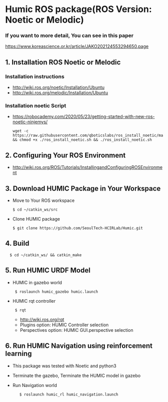 # Humic ROS package(ROS Version: Noetic or Melodic)
### If you want to more detail, You can see in this paper
https://www.koreascience.or.kr/article/JAKO202124553294650.page
## 1. Installation ROS Noetic or Melodic

### Installation instructions

* http://wiki.ros.org/noetic/Installation/Ubuntu
* http://wiki.ros.org/melodic/Installation/Ubuntu

### Installation noetic Script
     
* https://robocademy.com/2020/05/23/getting-started-with-new-ros-noetic-ninjemys/
         
      wget -c https://raw.githubusercontent.com/qboticslabs/ros_install_noetic/master/ros_install_noetic.sh && chmod +x ./ros_install_noetic.sh && ./ros_install_noetic.sh 

## 2. Configuring Your ROS Environment

* http://wiki.ros.org/ROS/Tutorials/InstallingandConfiguringROSEnvironment

## 3. Download HUMIC Package in Your Workspace

* Move to Your ROS workspace
    
      $ cd ~/catkin_ws/src
    
* Clone HUMIC package
   
      $ git clone https://github.com/SeoulTech-HCIRLab/Humic.git

## 4. Build

      $ cd ~/catkin_ws/ && catkin_make

## 5. Run HUMIC URDF Model

* HUMIC in gazebo world

       $ roslaunch humic_gazebo humic.launch

* HUMIC rqt controller

       $ rqt
      
     * http://wiki.ros.org/rqt
     * Plugins option: HUMIC Controller selection
     * Perspectives option: HUMIC GUI.perspective selection
       
## 6. Run HUMIC Navigation using reinforcement learning
   * This package was tested with Noetic and python3

   * Terminate the gazebo, Terminate the HUMIC model in gazebo
   
   * Run Navigation world
   
            $ roslaunch humic_rl humic_navigation.launch
